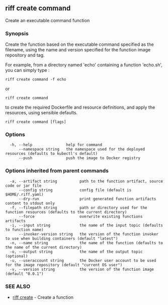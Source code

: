 ## riff create command

Create an executable command function

### Synopsis

Create the function based on the executable command specified as the filename, using the name
and version specified for the function image repository and tag. 

For example, from a directory named 'echo' containing a function 'echo.sh', you can simply type :

    riff create command -f echo

  or

    riff create command

to create the required Dockerfile and resource definitions, and apply the resources, using sensible defaults.

```
riff create command [flags]
```

### Options

```
  -h, --help               help for command
      --namespace string   the namespace used for the deployed resources (defaults to kubectl's default)
      --push               push the image to Docker registry
```

### Options inherited from parent commands

```
  -a, --artifact string          path to the function artifact, source code or jar file
      --config string            config file (default is $HOME/.riff.yaml)
      --dry-run                  print generated function artifacts content to stdout only
  -f, --filepath string          path or directory used for the function resources (defaults to the current directory)
      --force                    overwrite existing functions artifacts
  -i, --input string             the name of the input topic (defaults to function name)
      --invoker-version string   the version of the function invoker to use when building containers (default "latest")
  -n, --name string              the name of the function (defaults to the name of the current directory)
  -o, --output string            the name of the output topic (optional)
  -u, --useraccount string       the Docker user account to be used for the image repository (default "current OS user")
  -v, --version string           the version of the function image (default "0.0.1")
```

### SEE ALSO

* [riff create](riff_create.md)	 - Create a function

